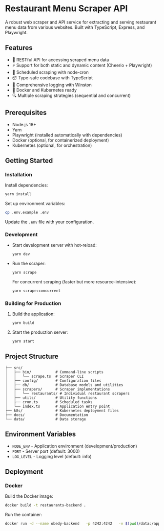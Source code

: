 # Restaurant Menu Scraper API

A robust web scraper and API service for extracting and serving restaurant menu data from various websites. Built with TypeScript, Express, and Playwright.

## Features

- 🚀 RESTful API for accessing scraped menu data
- ⚡ Support for both static and dynamic content (Cheerio + Playwright)
- 🔄 Scheduled scraping with node-cron
- 📦 Type-safe codebase with TypeScript
- 📝 Comprehensive logging with Winston
- 🐳 Docker and Kubernetes ready
- 🔍 Multiple scraping strategies (sequential and concurrent)

## Prerequisites

- Node.js 18+
- Yarn
- Playwright (installed automatically with dependencies)
- Docker (optional, for containerized deployment)
- Kubernetes (optional, for orchestration)

## Getting Started

### Installation

Install dependencies:
   ```bash
   yarn install
   ```

Set up environment variables:
   ```bash
   cp .env.example .env
   ```
   Update the `.env` file with your configuration.

### Development

- Start development server with hot-reload:
  ```bash
  yarn dev
  ```

- Run the scraper:
  ```bash
  yarn scrape
  ```
  
  For concurrent scraping (faster but more resource-intensive):
  ```bash
  yarn scrape:concurrent
  ```

### Building for Production

1. Build the application:
   ```bash
   yarn build
   ```

2. Start the production server:
   ```bash
   yarn start
   ```

## Project Structure

```
├── src/
│   ├── bin/           # Command-line scripts
│   │   └── scrape.ts  # Scraper CLI
│   ├── config/        # Configuration files
│   ├── db/            # Database models and utilities
│   ├── scrapers/      # Scraper implementations
│   │   └── restaurants/ # Individual restaurant scrapers
│   ├── utils/         # Utility functions
│   ├── cron.ts        # Scheduled tasks
│   └── index.ts       # Application entry point
├── k8s/               # Kubernetes deployment files
├── docs/              # Documentation
└── data/              # Data storage
```

## Environment Variables

- `NODE_ENV` - Application environment (development/production)
- `PORT` - Server port (default: 3000)
- `LOG_LEVEL` - Logging level (default: info)

## Deployment

### Docker

Build the Docker image:
```bash
docker build -t restaurants-backend .
```

Run the container:
```bash
docker run -d --name obedy-backend   -p 4242:4242   -v $(pwd)/data:/app/data   --cap-add=SYS_ADMIN   --shm-size=1g   restaurants-backend

```